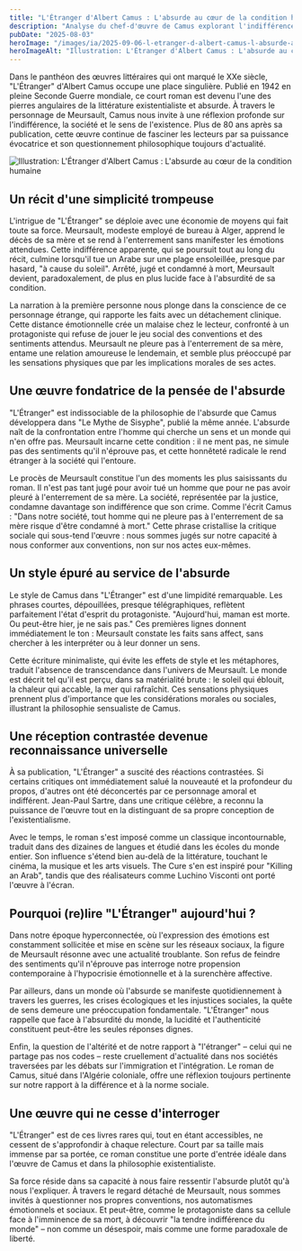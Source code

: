 ```yaml
---
title: "L'Étranger d'Albert Camus : L'absurde au cœur de la condition humaine"
description: "Analyse du chef-d'œuvre de Camus explorant l'indifférence, l'absurde et la révolte à travers Meursault, un homme jugé pour son authenticité radicale."
pubDate: "2025-08-03"
heroImage: "/images/ia/2025-09-06-l-etranger-d-albert-camus-l-absurde-au-c-ur-de-la-condition-38e733-hero/2025-09-06-l-etranger-d-albert-camus-l-absurde-au-c-ur-de-la-condition-38e733-hero.png"
heroImageAlt: "Illustration: L'Étranger d'Albert Camus : L'absurde au cœur de la condition humaine"
---
```


Dans le panthéon des œuvres littéraires qui ont marqué le XXe siècle, "L'Étranger" d'Albert Camus occupe une place singulière. Publié en 1942 en pleine Seconde Guerre mondiale, ce court roman est devenu l'une des pierres angulaires de la littérature existentialiste et absurde. À travers le personnage de Meursault, Camus nous invite à une réflexion profonde sur l'indifférence, la société et le sens de l'existence. Plus de 80 ans après sa publication, cette œuvre continue de fasciner les lecteurs par sa puissance évocatrice et son questionnement philosophique toujours d'actualité.


<picture><source srcset="/images/ia/2025-09-06-l-etranger-d-albert-camus-l-absurde-au-c-ur-de-la-condition-38e733-inline/2025-09-06-l-etranger-d-albert-camus-l-absurde-au-c-ur-de-la-condition-38e733-inline.avif" type="image/avif" /><source srcset="/images/ia/2025-09-06-l-etranger-d-albert-camus-l-absurde-au-c-ur-de-la-condition-38e733-inline/2025-09-06-l-etranger-d-albert-camus-l-absurde-au-c-ur-de-la-condition-38e733-inline.webp" type="image/webp" /><img src="/images/ia/2025-09-06-l-etranger-d-albert-camus-l-absurde-au-c-ur-de-la-condition-38e733-inline/2025-09-06-l-etranger-d-albert-camus-l-absurde-au-c-ur-de-la-condition-38e733-inline.png" alt="Illustration: L'Étranger d'Albert Camus : L'absurde au cœur de la condition humaine" loading="lazy" decoding="async" /></picture>


## Un récit d'une simplicité trompeuse

L'intrigue de "L'Étranger" se déploie avec une économie de moyens qui fait toute sa force. Meursault, modeste employé de bureau à Alger, apprend le décès de sa mère et se rend à l'enterrement sans manifester les émotions attendues. Cette indifférence apparente, qui se poursuit tout au long du récit, culmine lorsqu'il tue un Arabe sur une plage ensoleillée, presque par hasard, "à cause du soleil". Arrêté, jugé et condamné à mort, Meursault devient, paradoxalement, de plus en plus lucide face à l'absurdité de sa condition.

La narration à la première personne nous plonge dans la conscience de ce personnage étrange, qui rapporte les faits avec un détachement clinique. Cette distance émotionnelle crée un malaise chez le lecteur, confronté à un protagoniste qui refuse de jouer le jeu social des conventions et des sentiments attendus. Meursault ne pleure pas à l'enterrement de sa mère, entame une relation amoureuse le lendemain, et semble plus préoccupé par les sensations physiques que par les implications morales de ses actes.

## Une œuvre fondatrice de la pensée de l'absurde

"L'Étranger" est indissociable de la philosophie de l'absurde que Camus développera dans "Le Mythe de Sisyphe", publié la même année. L'absurde naît de la confrontation entre l'homme qui cherche un sens et un monde qui n'en offre pas. Meursault incarne cette condition : il ne ment pas, ne simule pas des sentiments qu'il n'éprouve pas, et cette honnêteté radicale le rend étranger à la société qui l'entoure.

Le procès de Meursault constitue l'un des moments les plus saisissants du roman. Il n'est pas tant jugé pour avoir tué un homme que pour ne pas avoir pleuré à l'enterrement de sa mère. La société, représentée par la justice, condamne davantage son indifférence que son crime. Comme l'écrit Camus : "Dans notre société, tout homme qui ne pleure pas à l'enterrement de sa mère risque d'être condamné à mort." Cette phrase cristallise la critique sociale qui sous-tend l'œuvre : nous sommes jugés sur notre capacité à nous conformer aux conventions, non sur nos actes eux-mêmes.

## Un style épuré au service de l'absurde

Le style de Camus dans "L'Étranger" est d'une limpidité remarquable. Les phrases courtes, dépouillées, presque télégraphiques, reflètent parfaitement l'état d'esprit du protagoniste. "Aujourd'hui, maman est morte. Ou peut-être hier, je ne sais pas." Ces premières lignes donnent immédiatement le ton : Meursault constate les faits sans affect, sans chercher à les interpréter ou à leur donner un sens.

Cette écriture minimaliste, qui évite les effets de style et les métaphores, traduit l'absence de transcendance dans l'univers de Meursault. Le monde est décrit tel qu'il est perçu, dans sa matérialité brute : le soleil qui éblouit, la chaleur qui accable, la mer qui rafraîchit. Ces sensations physiques prennent plus d'importance que les considérations morales ou sociales, illustrant la philosophie sensualiste de Camus.

## Une réception contrastée devenue reconnaissance universelle

À sa publication, "L'Étranger" a suscité des réactions contrastées. Si certains critiques ont immédiatement salué la nouveauté et la profondeur du propos, d'autres ont été déconcertés par ce personnage amoral et indifférent. Jean-Paul Sartre, dans une critique célèbre, a reconnu la puissance de l'œuvre tout en la distinguant de sa propre conception de l'existentialisme.

Avec le temps, le roman s'est imposé comme un classique incontournable, traduit dans des dizaines de langues et étudié dans les écoles du monde entier. Son influence s'étend bien au-delà de la littérature, touchant le cinéma, la musique et les arts visuels. The Cure s'en est inspiré pour "Killing an Arab", tandis que des réalisateurs comme Luchino Visconti ont porté l'œuvre à l'écran.

## Pourquoi (re)lire "L'Étranger" aujourd'hui ?

Dans notre époque hyperconnectée, où l'expression des émotions est constamment sollicitée et mise en scène sur les réseaux sociaux, la figure de Meursault résonne avec une actualité troublante. Son refus de feindre des sentiments qu'il n'éprouve pas interroge notre propension contemporaine à l'hypocrisie émotionnelle et à la surenchère affective.

Par ailleurs, dans un monde où l'absurde se manifeste quotidiennement à travers les guerres, les crises écologiques et les injustices sociales, la quête de sens demeure une préoccupation fondamentale. "L'Étranger" nous rappelle que face à l'absurdité du monde, la lucidité et l'authenticité constituent peut-être les seules réponses dignes.

Enfin, la question de l'altérité et de notre rapport à "l'étranger" – celui qui ne partage pas nos codes – reste cruellement d'actualité dans nos sociétés traversées par les débats sur l'immigration et l'intégration. Le roman de Camus, situé dans l'Algérie coloniale, offre une réflexion toujours pertinente sur notre rapport à la différence et à la norme sociale.

## Une œuvre qui ne cesse d'interroger

"L'Étranger" est de ces livres rares qui, tout en étant accessibles, ne cessent de s'approfondir à chaque relecture. Court par sa taille mais immense par sa portée, ce roman constitue une porte d'entrée idéale dans l'œuvre de Camus et dans la philosophie existentialiste.

Sa force réside dans sa capacité à nous faire ressentir l'absurde plutôt qu'à nous l'expliquer. À travers le regard détaché de Meursault, nous sommes invités à questionner nos propres conventions, nos automatismes émotionnels et sociaux. Et peut-être, comme le protagoniste dans sa cellule face à l'imminence de sa mort, à découvrir "la tendre indifférence du monde" – non comme un désespoir, mais comme une forme paradoxale de liberté.